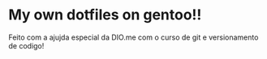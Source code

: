 # My own dotfiles on gentoo!!

Feito com a ajujda especial da DIO.me
com o curso de git e versionamento de codigo!
